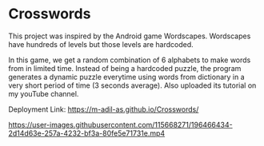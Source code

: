 # Crosswords
This project was inspired by the Android game Wordscapes. Wordscapes have hundreds of levels but those levels are hardcoded.

In this game, we get a random combination of 6 alphabets to make words from in limited time. Instead of being a hardcoded puzzle, the program generates a dynamic puzzle everytime using words from dictionary in a very short period of time (3 seconds average). Also uploaded its tutorial on my youTube channel.

Deployment Link: https://m-adil-as.github.io/Crosswords/

https://user-images.githubusercontent.com/115668271/196466434-2d14d63e-257a-4232-bf3a-80fe5e71731e.mp4
